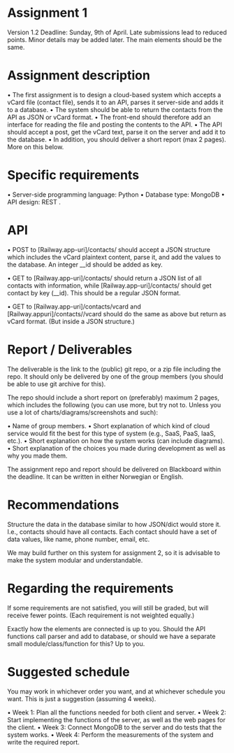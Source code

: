 # Assignment 1 
Version 1.2
Deadline: Sunday, 9th of April. Late submissions lead to reduced points.
Minor details may be added later. The main elements should be the same.


# Assignment description 
• The first assignment is to design a cloud-based system which accepts a vCard file (contact
file), sends it to an API, parses it server-side and adds it to a database. 
• The system should be able to return the contacts from the API as JSON or vCard format.
• The front-end should therefore add an interface for reading the file and posting the contents to the API. 
• The API should accept a post, get the vCard text, parse it on the server and add it to the database.
• In addition, you should deliver a short report (max 2 pages). More on this below.


# Specific requirements 
• Server-side programming language: Python
• Database type: MongoDB
• API design: REST 
.


# API 
• POST to [Railway.app-uri]/contacts/ should accept a JSON structure which
includes the vCard plaintext content, parse it, and add the values to the database. An
integer __id should be added as key.

• GET to [Railway.app-uri]/contacts/ should return a JSON list of all contacts
with information, while [Railway.app-uri]/contacts/<id> should get
contact by key (__id). This should be a regular JSON format.

• GET to [Railway.app-uri]/contacts/vcard and [Railway.appuri]/contacts/<id>/vcard should do the same as above but return as vCard
format. (But inside a JSON structure.)


# Report / Deliverables 
The deliverable is the link to the (public) git repo, or a zip file including the repo. It should
only be delivered by one of the group members (you should be able to use git archive for this).

The repo should include a short report on (preferably) maximum 2 pages, which includes
the following (you can use more, but try not to. Unless you use a lot of charts/diagrams/screenshots and such):

• Name of group members.
• Short explanation of which kind of cloud service would fit the best for this type of system (e.g., SaaS, PaaS, IaaS, etc.).
• Short explanation on how the system works (can include diagrams).
• Short explanation of the choices you made during development as well as why you made them.

The assignment repo and report should be delivered on Blackboard within the deadline. It
can be written in either Norwegian or English.


# Recommendations 
Structure the data in the database similar to how JSON/dict would store it. I.e., contacts
should have all contacts. Each contact should have a set of data values, like name, phone
number, email, etc.

We may build further on this system for assignment 2, so it is advisable to make the system
modular and understandable.


# Regarding the requirements 
If some requirements are not satisfied, you will still be graded, but will receive fewer points.
(Each requirement is not weighted equally.)

Exactly how the elements are connected is up to you. Should the API functions call parser
and add to database, or should we have a separate small module/class/function for this? Up
to you.


# Suggested schedule 
You may work in whichever order you want, and at whichever schedule you want. This is
just a suggestion (assuming 4 weeks).

• Week 1: Plan all the functions needed for both client and server.
• Week 2: Start implementing the functions of the server, as well as the web pages for the client.
• Week 3: Connect MongoDB to the server and do tests that the system works.
• Week 4: Perform the measurements of the system and write the required report.